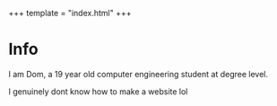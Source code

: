 +++
template = "index.html"
+++

# Info

I am Dom, a 19 year old computer engineering student at degree level.

I genuinely dont know how to make a website lol